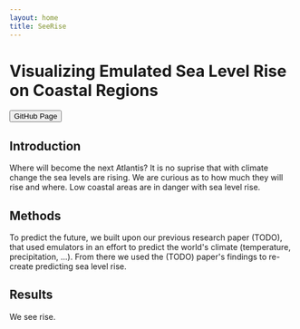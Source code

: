 ```yaml
---
layout: home
title: SeeRise
---
```


# Visualizing Emulated Sea Level Rise on Coastal Regions

<a href="https://github.com/zoeludena/SeeRise" target="_blank">
    <button>GitHub Page</button>
</a>

## Introduction

Where will become the next Atlantis? It is no suprise that with climate change the sea levels are rising. We are curious as to how much they will rise and where. Low coastal areas are in danger with sea level rise.

## Methods

To predict the future, we built upon our previous research paper (TODO), that used emulators in an effort to predict the world's climate (temperature, precipitation, ...). From there we used the (TODO) paper's findings to re-create predicting sea level rise.

## Results

We see rise.
